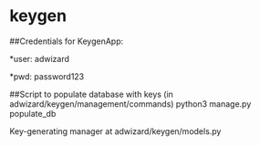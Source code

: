 # keygen

##Credentials for KeygenApp:

*user: adwizard

*pwd: password123

##Script to populate database with keys (in adwizard/keygen/management/commands)
python3 manage.py populate_db

Key-generating manager at adwizard/keygen/models.py
